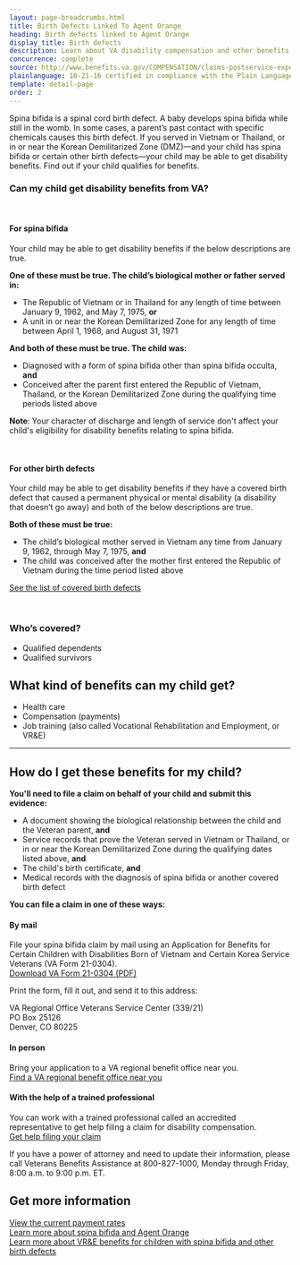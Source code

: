 ```yaml
---
layout: page-breadcrumbs.html
title: Birth Defects Linked To Agent Orange
heading: Birth defects linked to Agent Orange
display_title: Birth defects
description: Learn about VA disability compensation and other benefits for children of Veterans with birth defects related to Agent Orange exposure. If you served in South Vietnam or the Republic of Korea, and your child has spina bifida or certain other birth defects, find out if they qualify for benefits.
concurrence: complete
source: http://www.benefits.va.gov/COMPENSATION/claims-postservice-exposures-asbestos.asp
plainlanguage: 10-21-16 certified in compliance with the Plain Language Act
template: detail-page
order: 2
---
```


<div class="va-introtext">

Spina bifida is a spinal cord birth defect. A baby develops spina bifida while still in the womb. In some cases, a parent’s past contact with specific chemicals causes this birth defect. If you served in Vietnam or Thailand, or in or near the Korean Demilitarized Zone (DMZ)—and your child has spina bifida or certain other birth defects—your child may be able to get disability benefits. Find out if your child qualifies for benefits.

</div>


<div class="feature" markdown="1">

### Can my child get disability benefits from VA?

<br>

#### For spina bifida

Your child may be able to get disability benefits if the below descriptions are true.

**One of these must be true. The child’s biological mother or father served in:**

- The Republic of Vietnam or in Thailand for any length of time between January 9, 1962, and May 7, 1975, **or**
- A unit in or near the Korean Demilitarized Zone for any length of time between April 1, 1968, and August 31, 1971

**And both of these must be true. The child was:**
- Diagnosed with a form of spina bifida other than spina bifida occulta, **and**
- Conceived after the parent first entered the Republic of Vietnam, Thailand, or the Korean Demilitarized Zone during the qualifying time periods listed above

**Note**: Your character of discharge and length of service don't affect your child's eligibility for disability benefits relating to spina bifida.

<br>

#### For other birth defects

Your child may be able to get disability benefits if they have a covered birth defect that caused a permanent physical or mental disability (a disability that doesn’t go away) and both of the below descriptions are true.

**Both of these must be true:**
- The child’s biological mother served in Vietnam any time from January 9, 1962, through May 7, 1975, **and**
- The child was conceived after the mother first entered the Republic of Vietnam during the time period listed above

[See the list of covered birth defects](https://www.publichealth.va.gov/exposures/agentorange/birth-defects/children-women-vietnam-vets.asp)

<br>

### Who’s covered?

- Qualified dependents
- Qualified survivors

</div>

## What kind of benefits can my child get?

-	Health care
-	Compensation (payments)
-	Job training (also called Vocational Rehabilitation and Employment, or VR&E)

--------

## How do I get these benefits for my child?

**You'll need to file a claim on behalf of your child and submit this evidence:**
- A document showing the biological relationship between the child and the Veteran parent, **and**
- Service records that prove the Veteran served in Vietnam or Thailand, or in or near the Korean Demilitarized Zone during the qualifying dates listed above, **and**
- The child's birth certificate, **and**
- Medical records with the diagnosis of spina bifida or another covered birth defect

**You can file a claim in one of these ways:**

#### By mail

File your spina bifida claim by mail using an Application for Benefits for Certain Children with Disabilities Born of Vietnam and Certain Korea Service Veterans (VA Form 21-0304). <br>
[Download VA Form 21-0304 (PDF)](https://www.vba.va.gov/pubs/forms/vba-21-0304-are.pdf)

Print the form, fill it out, and send it to this address:

<p class="va-address-block">
VA Regional Office Veterans Service Center (339/21)<br>
PO Box 25126<br>
Denver, CO 80225<br>
</p>

#### In person

Bring your application to a VA regional benefit office near you.<br>
[Find a VA regional benefit office near you](/find-locations/?facilityType=benefits)

#### With the help of a trained professional

You can work with a trained professional called an accredited representative to get help filing a claim for disability compensation. <br>
[Get help filing your claim](/disability/get-help-filing-claim/)

If you have a power of attorney and need to update their information, please call Veterans Benefits Assistance at 800-827-1000, Monday through Friday, 8:00 a.m. to 9:00 p.m. ET.


## Get more information 

[View the current payment rates](https://www.benefits.va.gov/compensation/sb2017.asp)<br>
[Learn more about spina bifida and Agent Orange](https://www.publichealth.va.gov/exposures/agentorange/birth-defects/spina-bifida.asp)<br>
[Learn more about VR&E benefits for children with spina bifida and other birth defects](https://www.benefits.va.gov/VOCREHAB/Ben_for_Children_with_Disabilities_Chapter_18.asp)
